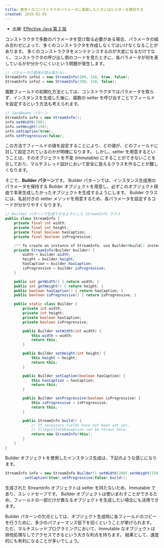 ```yaml
---
title: 数多くのコンストラクタパラメータに直面したときにはビルダーを検討する
created: 2016-02-05
---
```


* 出展: <a href="http://hb.afl.rakuten.co.jp/hgc/144180a1.9ac213ee.144180a2.e4d0f394/?pc=http%3a%2f%2fitem.rakuten.co.jp%2fbook%2f12699391%2f%3fscid%3daf_link_txt&amp;m=http%3a%2f%2fm.rakuten.co.jp%2fbook%2fi%2f16859484%2f" target="_blank">Effective Java 第 2 版</a>

コンストラクタで多数のパラメータを受け取る必要がある場合、パラメータの組み合わせによって、多くのコンストラクタを作成しなくてはいけなくなることがあります。
多くのコンストラクタをメンテナンスするのが大変になるだけでなく、コンストラクタの呼び出し側のコードを見たときに、各パラメータが何を表しているかが分かりにくいという問題が発生します。

```java
// パラメータの意味が読み取れない
StreamInfo info1 = new StreamInfo(200, 150, true, false);
StreamInfo info2 = new StreamInfo(200, 150, false);
```

複数フィールドの初期化方法としては、コンストラクタではパラメータを取らず、インスタンスを生成した後に、複数の setter を呼び出すことでフィールドを設定するという方法も考えられます。

```java
// JavaBeans パターン
StreamInfo info = new StreamInfo();
info.setWidth(200);
info.setHeight(150);
info.setCaption(true);
info.setProgressive(false);
```

この方法でフィールドの値を設定することにより、どの値が、どのフィールドに対して設定されているのかが明確になります。
しかし、setter を用意するということは、そのオブジェクトを不変 (Immutable) にすることができないことを示しており、マルチスレッド設計において安全に扱えるクラスを作ることが難しくなります。

そこで、**Builder パターン**です。
Builder パターンでは、インスタンス生成用のパラメータを保持する Builder オブジェクトを用意し、必ずこのオブジェクト経由で本来生成したかったオブジェクトを生成するようにします。
Builder クラスには、名前付きの setter メソッドを用意するため、各パラメータを設定するコードが分かりやすくなります。


```java
// Builder パターンで生成できるようにした StreamInfo クラス
public class StreamInfo {
    private final int width;
    private final int height;
    private final boolean hasCaption;
    private final boolean isProgressive;

    /** To create an instance of StreamInfo, use Builder#build() instead. */
    private StreamInfo(Builder builder) {
        width = builder.width;
        height = builder.height;
        hasCaption = builder.hasCaption;
        isProgressive = builder.isProgressive;
    }

    public int getWidth() { return width; }
    public int getHeight() { return height; }
    public boolean hasCaption() { return hasCaption; }
    public boolean isProgressive() { return isProgressive; }

    public static class Builder {
        private int width;
        private int height;
        private boolean hasCaption;
        private boolean isProgressive;

        public Builder setWidth(int width) {
            this.width = width;
            return this;
        }

        public Builder setHeight(int height) {
            this.height = height;
            return this;
        }

        public Builder setCaption(boolean hasCaption) {
            this.hasCaption = hasCaption;
            return this;
        }

        public Builder setProgressive(boolean isProgressive) {
            this.isProgressive = isProgressive;
            return this;
        }

        public StreamInfo build() {
            // If necessary fields have not been set yet,
            // IllegalStateException can be thrown here.
            return new StreamInfo(this);
        }
    }
}
```

Builder オブジェクトを使用したインスタンス生成は、下記のような感じになります。

```java
StreamInfo info = new StreamInfo.Builder().setWidth(200).setHeight(150)
        .setCaption(true).setProgressive(false).build();
```

生成された StreamInfo オブジェクトは setter を持たないため、Immutable であり、スレッドセーフです。
Builder オブジェクトは使いまわすことができるため、フィールドの一部だけが異なるオブジェクトを生成したい場合にも活用できます。

Builder パターンの欠点としては、オブジェクト生成時に各フィールドのコピーを行うために、多少のパフォーマンス低下を招くということが挙げられます。
ただ、マルチスレッドプログラミングにおいて、Immutable なオブジェクトは排他処理なしでアクセスできるという大きな利点を持ちます。
結果として、速度的にも有利になることが多いでしょう。

